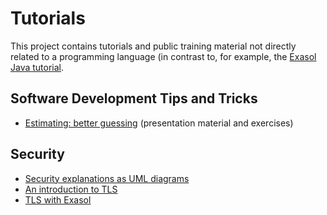 # Tutorials

This project contains tutorials and public training material not directly related to a programming language (in contrast to, for example, the [Exasol Java tutorial](https://github.com/exasol/exasol_java_tutorial).

## Software Development Tips and Tricks

* [Estimating: better guessing](estimating/estimating.odp) (presentation material and exercises)

## Security

* [Security explanations as UML diagrams](security/model)
* [An introduction to TLS](tls/doc/tls_introduction.md)
* [TLS with Exasol](tls/doc/tls_with_exasol.md)
